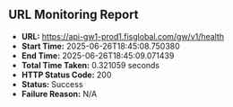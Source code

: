 ## URL Monitoring Report

- **URL:** https://api-gw1-prod1.fisglobal.com/gw/v1/health
- **Start Time:** 2025-06-26T18:45:08.750380
- **End Time:** 2025-06-26T18:45:09.071439
- **Total Time Taken:** 0.321059 seconds
- **HTTP Status Code:** 200
- **Status:** Success
- **Failure Reason:** N/A
